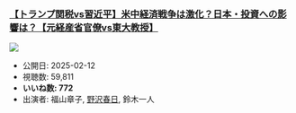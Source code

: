 ### [【トランプ関税vs習近平】米中経済戦争は激化？日本・投資への影響は？【元経産省官僚vs東大教授】](https://www.youtube.com/watch?v=ZFuUNADUCRg)
[![](https://img.youtube.com/vi/ZFuUNADUCRg/sddefault.jpg)](https://www.youtube.com/watch?v=ZFuUNADUCRg)
-   公開日: 2025-02-12
-   視聴数: 59,811
-   **いいね数: 772**
-   出演者: 福山章子, [野沢春日](/rehacq_fan/people/野沢春日 "wikilink"), 鈴木一人
